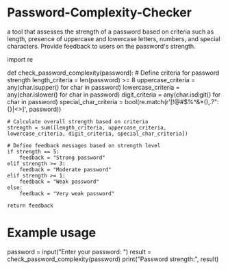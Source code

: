 # Password-Complexity-Checker
a tool that assesses the strength of a password based on criteria such as length, presence of uppercase and lowercase letters, numbers, and special characters. Provide feedback to users on the password's strength.

import re

def check_password_complexity(password):
    # Define criteria for password strength
    length_criteria = len(password) >= 8
    uppercase_criteria = any(char.isupper() for char in password)
    lowercase_criteria = any(char.islower() for char in password)
    digit_criteria = any(char.isdigit() for char in password)
    special_char_criteria = bool(re.match(r'[!@#$%^&*(),.?":{}|<>]', password))
    
    # Calculate overall strength based on criteria
    strength = sum([length_criteria, uppercase_criteria, lowercase_criteria, digit_criteria, special_char_criteria])
    
    # Define feedback messages based on strength level
    if strength == 5:
        feedback = "Strong password"
    elif strength >= 3:
        feedback = "Moderate password"
    elif strength >= 1:
        feedback = "Weak password"
    else:
        feedback = "Very weak password"
    
    return feedback

# Example usage
password = input("Enter your password: ")
result = check_password_complexity(password)
print("Password strength:", result)
